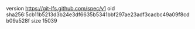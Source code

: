 version https://git-lfs.github.com/spec/v1
oid sha256:5cb11b5213d3b24e3df6635b5341bbf297ae23adf3cacbc49a09f8cdb09a528f
size 15039
